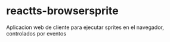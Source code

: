 # reactts-browsersprite
Aplicacion web de cliente para ejecutar sprites en el navegador, controlados por eventos
